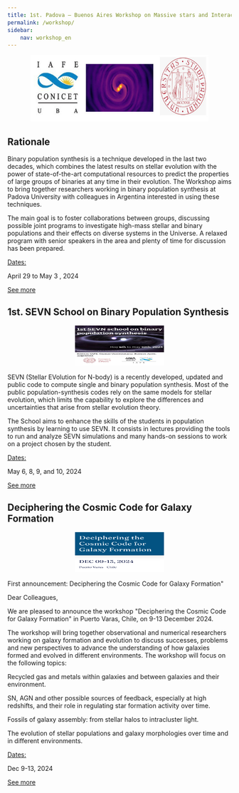```yaml
---
title: 1st. Padova – Buenos Aires Workshop on Massive stars and Interacting Binaries
permalink: /workshop/
sidebar:
    nav: workshop_en
---
```


<p align="center">
<img src="/assets/images/schoolSEVN.jpg"  width="400" height="150">
</p>



## Rationale


Binary population synthesis is a technique developed in the last two decades, which combines the latest results on stellar evolution with the power of state-of-the-art computational resources to predict the properties of large groups of binaries at any time in their evolution. The Workshop aims to bring together researchers working in binary population synthesis at Padova University with colleagues in Argentina interested in using these techniques. 

The main goal is to foster collaborations between groups, discussing possible joint programs to investigate high-mass stellar and binary populations and their effects on diverse systems in the Universe. A relaxed program with senior speakers in the area and plenty of time for discussion has been prepared.


<ins>Dates:</ins>

April 29 to May 3 , 2024

[See more](/workshop/Workshop_on_Massive_stars)


## 1st. SEVN School on Binary Population Synthesis


<p align="center">
<img src="/assets/images/flyer_school.jpeg"  width="200" height="90">
</p>

SEVN (Stellar EVolution for N-body) is a recently developed, updated and public code to compute single and binary population synthesis. Most of the public population-synthesis codes rely on the same models for stellar evolution, which limits the capability to explore the differences and uncertainties that arise from stellar evolution theory. 

The School aims to enhance the skills of the students in population synthesis by learning to use SEVN. It consists in lectures providing the tools to run and analyze SEVN simulations and many hands-on sessions to work on a project chosen by the student.


<ins>Dates:</ins>

May 6, 8, 9, and 10, 2024

[See more](/workshop/SEVN_School)




## Deciphering the Cosmic Code for Galaxy Formation


<p align="center">
<img src="/assets/images/DCC2024.png"  width="200" height="90">
</p>

First announcement: Deciphering the Cosmic Code for Galaxy Formation"

Dear Colleagues,

We are pleased to announce the workshop "Deciphering the Cosmic Code for Galaxy Formation" in Puerto Varas, Chile, on 9-13 December 2024. 

The workshop will bring together observational and numerical researchers working on galaxy formation and evolution to discuss successes, problems and new perspectives to advance the understanding of how galaxies formed and evolved in different environments. The workshop will focus on the following topics:

Recycled gas and metals within galaxies and between galaxies and their environment.

SN, AGN and other possible sources of feedback, especially at high redshifts, and their role in regulating star formation activity over time.

Fossils of galaxy assembly: from stellar halos to intracluster light.

The evolution of stellar populations and galaxy morphologies over time and in different environments.

<ins>Dates:</ins>

Dec 9-13, 2024

[See more](/workshop/DCC2024)


